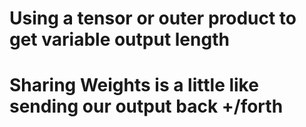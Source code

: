 
# Using a tensor or outer product to get variable output length

# Sharing Weights is a little like sending our output back +/forth
